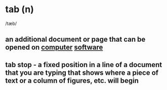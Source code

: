 # tab (n)

/tæb/

## an additional document or page that can be opened on [computer](computer-n.md#an-electronic-machine-that-can-store-organize-and-find-information-do-processes-with-numbers-and-other-data-and-control-other-machines) [software](software-n.md#the-programs-used-by-a-computer-for-doing-particular-jobs)

## tab stop - a fixed position in a line of a document that you are typing that shows where a piece of text or a column of figures, etc. will begin